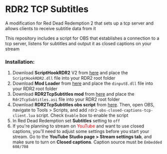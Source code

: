 # RDR2 TCP Subtitles

A modification for Red Dead Redemption 2 that sets up a tcp server and allows clients to receive subtitle data from it

This repository includes a script for OBS that establishes a connection to a tcp server, listens for subtitles and output it as closed captions on your stream

### Installation:

1. Download **ScriptHookRDR2** V2 from [here](https://www.nexusmods.com/reddeadredemption2/mods/1472) and place the `ScriptHookRDR2.dll` file into your RDR2 root folder
2. Download **Mod Loader** from [here](https://www.nexusmods.com/reddeadredemption2/mods/1472) and place the `dinput8.dll` file into your RDR2 root folder
3. Download **RDR2TcpSubtitles mod** from [here](https://github.com/Kanawanagasaki/Rdr2TcpSubtitles/releases) and place the `Rdr2TcpSubtitles.asi` file into your RDR2 root folder
4. Download **RDR2TcpSubtitles obs script** from [here](https://github.com/Kanawanagasaki/Rdr2TcpSubtitles/releases). Then, open OBS, navigate to Tools > Scripts, and add `rdr2-obs-closed-captions-tcp-client.lua` script. Check `Enable` box to enable the script
5. In Red Dead Redemption set **Subtitles** setting to `off`
6. If you're planning to stream on <span style="color: #ff0000">YouTube</span> and want to use closed captions, you'll need to adjust some settings before you start your stream. Go to the **YouTube Studio page > Stream settings tab**, and make sure to turn on **Closed captions**. Caption source must be `Embedded 608/708`
